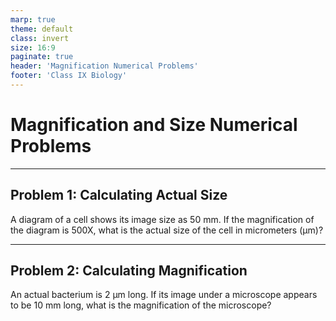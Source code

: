 ```yaml
---
marp: true
theme: default
class: invert
size: 16:9
paginate: true
header: 'Magnification Numerical Problems'
footer: 'Class IX Biology'
---
```


# Magnification and Size Numerical Problems

---

## Problem 1: Calculating Actual Size

A diagram of a cell shows its image size as 50 mm. If the magnification of the diagram is 500X, what is the actual size of the cell in micrometers (µm)?

---

## Problem 2: Calculating Magnification

An actual bacterium is 2 µm long. If its image under a microscope appears to be 10 mm long, what is the magnification of the microscope?
